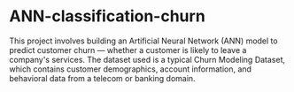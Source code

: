 # ANN-classification-churn
This project involves building an Artificial Neural Network (ANN) model to predict customer churn — whether a customer is likely to leave a company's services. The dataset used is a typical Churn Modeling Dataset, which contains customer demographics, account information, and behavioral data from a telecom or banking domain.
